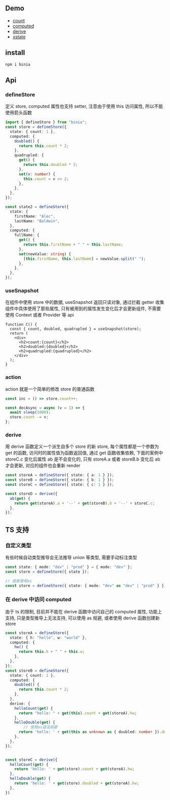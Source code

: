 ## Demo

- [count](https://stackblitz.com/edit/vitejs-vite-8lrx7g?file=src/App.tsx&terminal=dev)
- [computed](https://stackblitz.com/edit/vitejs-vite-4up5zf?file=src%2FApp.tsx&terminal=dev)
- [derive](https://stackblitz.com/edit/vitejs-vite-4kjfqc?file=package-lock.json&terminal=dev)
- [xstate](https://stackblitz.com/edit/vitejs-vite-pwtyip?file=src/App.tsx&terminal=dev)

## install

```sh
npm i binia
```

## Api

### defineStore

定义 store, computed 属性也支持 setter, 注意由于使用 this 访问属性, 所以不能使用箭头函数

```ts
import { defineStore } from "binia";
const store = defineStore({
  state: { count: 1 },
  computed: {
    doubled() {
      return this.count * 2;
    },
    quadrupled: {
      get() {
        return this.doubled * 2;
      },
      set(v: number) {
        this.count = v >> 2;
      },
    },
  },
});

const state2 = defineStore({
  state: {
    firstName: "Alec",
    lastName: "Baldwin",
  },
  computed: {
    fullName: {
      get() {
        return this.firstName + " " + this.lastName;
      },
      set(newValue: string) {
        [this.firstName, this.lastName] = newValue.split(" ");
      },
    },
  },
});
```

### useSnapshot

在组件中使用 store 中的数据, useSnapshot 返回只读对象, 通过拦截 getter 收集组件中具体使用了那些属性, 只有被用到的属性发生变化后才会更新组件, 不需要使用 Context 或者 Provider 等 api

```tsx
function C() {
  const { count, doubled, quadrupled } = useSnapshot(store);
  return (
    <div>
      <h2>count:{count}</h2>
      <h2>doubled:{doubled}</h2>
      <h2>quadrupled:{quadrupled}</h2>
    </div>
  );
}
```

### action

action 就是一个简单的修改 store 的普通函数

```ts
const inc = () => store.count++;

const decAsync = async (v = 1) => {
  await sleep(1000);
  store.count -= v;
};
```

### derive

用 derive 函数定义一个派生自多个 store 的新 store, 每个属性都是一个参数为 get 的函数, 访问时的属性值为函数返回值, 通过 get 函数收集依赖, 下面的案例中 storeC.c 变化后属性 ab 是不会变化的, 只有 storeA.a 或者 storeB.b 变化后 ab 才会更新, 对应的组件也会重新 render

```ts
const storeA = defineStore({ state: { a: 1 } });
const storeB = defineStore({ state: { b: 1 } });
const storeC = defineStore({ state: { c: 1 } });

const storeD = derive({
  ab(get) {
    return get(storeA).a + '--' + get(storeB).b + '--' + storeC.c;
  },
});

```

## TS 支持

### 自定义类型

有些时候自动类型推导会无法推导 union 等类型, 需要手动标注类型

```ts
const state: { mode: "dev" | "prod" } = { mode: "dev" };
const store = defineStore({ state });

// 或者使用as
const store = defineStore({ state: { mode: "dev" as "dev" | "prod" } });
```

### 在 derive 中访问 computed

由于 ts 的限制, 目前并不能在 derive 函数中访问自己的 computed 属性, 功能上支持, 只是类型推导上无法支持, 可以使用 as 规避, 或者使用 derive 函数创建新 store

```ts
const storeA = defineStore({
  state: { h: "hello", w: "world" },
  computed: {
    hw() {
      return this.h + " " + this.w;
    },
  },
});
const storeB = defineStore({
  state: { count: 1 },
  computed: {
    doubled() {
      return this.count * 2;
    },
  },
  derive: {
    helloCount(get) {
      return "hello: " + get(this).count + get(storeA).hw;
    },
    helloDouble(get) {
        // 使用as语法规避
      return 'hello: ' + get(this as unknown as { doubled: number }).doubled + get(storeA).hw
    },
  },
});


const storeC = derive({
  helloCount(get) {
    return 'hello: ' + get(store).count + get(storeA).hw;
  },
  helloDouble(get) {
    return 'hello: ' + get(store).doubled + get(storeA).hw;
  },
})
```


